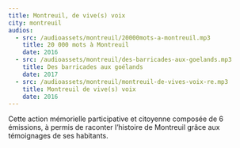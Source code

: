 ```yaml
---
title: Montreuil, de vive(s) voix
city: montreuil
audios:
  - src: /audioassets/montreuil/20000mots-a-montreuil.mp3
    title: 20 000 mots à Montreuil
    date: 2016
  - src: /audioassets/montreuil/des-barricades-aux-goelands.mp3
    title: Des barricades aux goélands
    date: 2017
  - src: /audioassets/montreuil/montreuil-de-vives-voix-re.mp3
    title: Montreuil de vive(s) voix
    date: 2016
---
```


Cette action mémorielle participative et citoyenne composée de 6 émissions, à permis de raconter l’histoire de Montreuil grâce aux témoignages de ses habitants.
